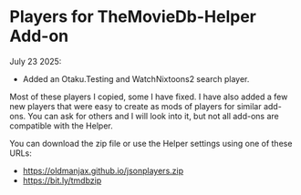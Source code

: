 # Players for TheMovieDb-Helper Add-on

July 23 2025: 
- Added an Otaku.Testing and WatchNixtoons2 search player. 

Most of these players I copied, some I have fixed. I have also added a few new players that were easy to create as mods of players for similar add-ons. You can ask for others and I will look into it, but not all add-ons are compatible with the Helper.

You can download the zip file or use the Helper settings using one of these URLs:
- https://oldmanjax.github.io/jsonplayers.zip
- https://bit.ly/tmdbzip

